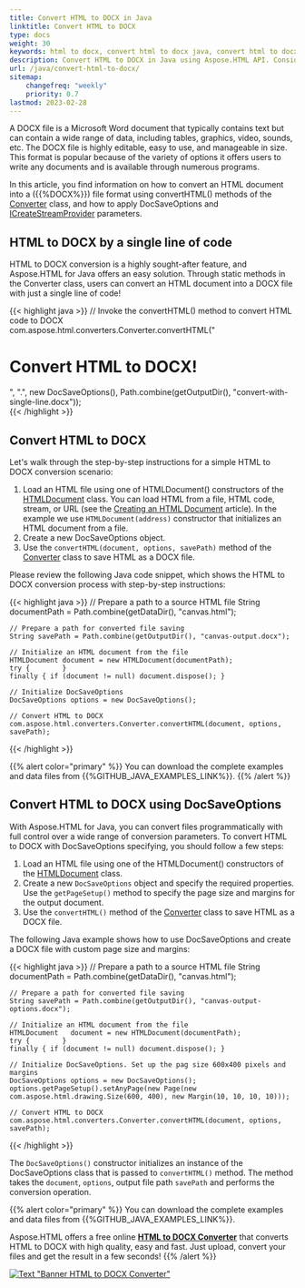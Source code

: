 ```yaml
---
title: Convert HTML to DOCX in Java
linktitle: Convert HTML to DOCX
type: docs
weight: 30
keywords: html to docx, convert html to docx java, convert html to docx, html to docx conversion, html to docx converter, save options, stream provider, java code
description: Convert HTML to DOCX in Java using Aspose.HTML API. Consider various HTML to DOCX conversion scenarios in Java code.
url: /java/convert-html-to-docx/
sitemap:
    changefreq: "weekly"
    priority: 0.7
lastmod: 2023-02-28
---
```


<link href="./../style.css" rel="stylesheet" type="text/css" />

A DOCX file is a Microsoft Word document that typically contains text but can contain a wide range of data, including tables,  graphics, video, sounds, etc. The DOCX file is highly editable, easy to use, and manageable in size. This format is popular because of the variety of options it offers users to write any documents and is available through numerous programs.

In this article, you find information on how to convert an HTML document into a ({{%DOCX%}}) file format using convertHTML() methods of the [Converter](https://reference.aspose.com/html/java/com.aspose.html.converters/converter) class, and how to apply DocSaveOptions and [ICreateStreamProvider](https://reference.aspose.com/html/java/com.aspose.html.io/ICreateStreamProvider) parameters.

## **HTML to DOCX by a single line of code**

HTML to DOCX conversion is a highly sought-after feature, and Aspose.HTML for Java offers an easy solution. Through static methods in the Converter class, users can convert an HTML document into a DOCX file with just a single line of code!

{{< highlight java >}}
    // Invoke the convertHTML() method to convert HTML code to DOCX           
    com.aspose.html.converters.Converter.convertHTML("<h1>Convert HTML to DOCX!</h1>", ".", new DocSaveOptions(), Path.combine(getOutputDir(), "convert-with-single-line.docx"));   
{{< /highlight >}}

## **Convert HTML to DOCX**

Let's walk through the step-by-step instructions for a simple HTML to DOCX conversion scenario:

1. Load an HTML file using one of HTMLDocument() constructors of the [HTMLDocument](https://reference.aspose.com/html/java/com.aspose.html/HTMLDocument) class. You can load HTML from a file, HTML code, stream, or URL (see the [Creating an HTML Document](/html/java/working-with-documents/creating-a-document/) article). In the example we use `HTMLDocument(address)` constructor that initializes an HTML document from a file. 
1. Create a new DocSaveOptions object. 
1. Use the `сonvertHTML(document, options, savePath)` method of the [Converter](https://reference.aspose.com/html/java/com.aspose.html.converters/Converter) class to save HTML as a DOCX file.

Please review the following Java code snippet, which shows the HTML to DOCX conversion process with step-by-step instructions:

{{< highlight java >}}
    // Prepare a path to a source HTML file
    String documentPath = Path.combine(getDataDir(), "canvas.html");

    // Prepare a path for converted file saving 
    String savePath = Path.combine(getOutputDir(), "canvas-output.docx");

    // Initialize an HTML document from the file
    HTMLDocument document = new HTMLDocument(documentPath);
    try {        }
    finally { if (document != null) document.dispose(); }

    // Initialize DocSaveOptions 
    DocSaveOptions options = new DocSaveOptions();

    // Convert HTML to DOCX
    com.aspose.html.converters.Converter.convertHTML(document, options, savePath);      
{{< /highlight >}}
    

{{% alert color="primary" %}}
You can download the complete examples and data files from {{%GITHUB_JAVA_EXAMPLES_LINK%}}.
{{% /alert %}}

## **Convert HTML to DOCX using DocSaveOptions**

With Aspose.HTML for Java, you can convert files programmatically with full control over a wide range of conversion parameters. To convert HTML to DOCX with DocSaveOptions specifying, you should follow a few steps: 

1. Load an HTML file using one of the HTMLDocument() constructors of the  [HTMLDocument](https://reference.aspose.com/html/java/com.aspose.html/HTMLDocument) class. 
1. Create a new `DocSaveOptions` object and specify the required properties. Use the `getPageSetup()` method to specify the page size and margins for the output document. 
1. Use the `сonvertHTML()` method of the [Converter](https://reference.aspose.com/html/java/com.aspose.html.converters/Converter) class to save HTML as a DOCX file.

The following Java example shows how to use DocSaveOptions and create a DOCX file with custom page size and margins:

{{< highlight java >}}
    // Prepare a path to a source HTML file
    String documentPath = Path.combine(getDataDir(), "canvas.html");

    // Prepare a path for converted file saving 
    String savePath = Path.combine(getOutputDir(), "canvas-output-options.docx");

    // Initialize an HTML document from the file
    HTMLDocument   document = new HTMLDocument(documentPath);
    try {        }
    finally { if (document != null) document.dispose(); }

    // Initialize DocSaveOptions. Set up the pag size 600x400 pixels and margins
    DocSaveOptions options = new DocSaveOptions();
    options.getPageSetup().setAnyPage(new Page(new com.aspose.html.drawing.Size(600, 400), new Margin(10, 10, 10, 10)));

    // Convert HTML to DOCX
    com.aspose.html.converters.Converter.convertHTML(document, options, savePath);       
{{< /highlight >}}

The `DocSaveOptions()` constructor initializes an instance of the DocSaveOptions class that is passed to `convertHTML()` method. The method takes the `document`, `options`, output file path `savePath` and performs the conversion operation.

<!--## **Output Stream Providers**

When it is necessary to save files to remote storage such as a cloud or database, implementing the [MemoryStreamProvider](https://reference.aspose.com/html/java/com.aspose.html/package-frame) interface can provide manual control over the file creation process. This interface serves as a callback object that allows for creating a stream at the beginning of the document or page (depending on the output format) and the release of the early created stream after the document or page is rendered. Using the MemoryStreamProvider interface allows users to have greater control over the file-saving process, which can be particularly useful when the storage location is remote or requires specific configurations.

{{% alert color="primary" %}} 

Aspose.HTML for Java provides various types of output formats for rendering operations. Some of these formats produce a single output file (for instance {{%PDF%}}, {{%XPS%}}), others create multiple files (Image formats {{%JPG%}}, {{%PNG%}}, etc.).

{{% /alert %}} 

The example below shows how to implement and use your own *MemoryStreamProvider* in the application:

{{< highlight java >}}

{{< /highlight >}}

{{< highlight java >}}

{{< /highlight >}}-->

{{% alert color="primary" %}}
You can download the complete examples and data files from {{%GITHUB_JAVA_EXAMPLES_LINK%}}.

Aspose.HTML offers a free online <a href="https://products.aspose.app/html/conversion/html-to-docx" target="_blank">**HTML to DOCX Converter**</a> that converts HTML to DOCX with high quality, easy and fast. Just upload, convert your files and get the result in a few seconds!
{{% /alert %}}

<a href="https://products.aspose.app/html/conversion/html-to-docx" target="_blank">![Text "Banner HTML to DOCX Converter"](./../../../html-to-docx.png#center)</a>